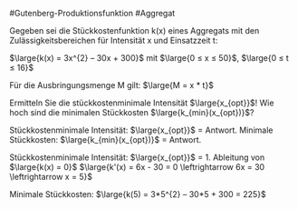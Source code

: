#Gutenberg-Produktionsfunktion #Aggregat 

Gegeben sei die Stückkostenfunktion k(x) eines Aggregats mit den Zulässigkeitsbereichen für Intensität x und Einsatzzeit t:

$\large{k(x) = 3x^{2} – 30x + 300}$ mit $\large{0 ≤ x ≤ 50}$, $\large{0 ≤ t ≤ 16}$

Für die Ausbringungsmenge M gilt:
$\large{M = x * t}$

Ermitteln Sie die stückkostenminimale Intensität $\large{x_{opt}}$! 
Wie hoch sind die minimalen Stückkosten $\large{k_{min}(x_{opt})}$?

Stückkostenminimale Intensität: $\large{x_{opt}}$ = Antwort.
Minimale Stückkosten:  $\large{k_{min}(x_{opt})}$ = Antwort.

Stückkostenminimale Intensität: $\large{x_{opt}}$ = 1. Ableitung von $\large{k(x) = 0}$
$\large{k'(x) = 6x - 30 = 0 \leftrightarrow 6x = 30 \leftrightarrow x = 5}$

Minimale Stückkosten:
$\large{k(5) = 3*5^{2} – 30*5 + 300 = 225}$
